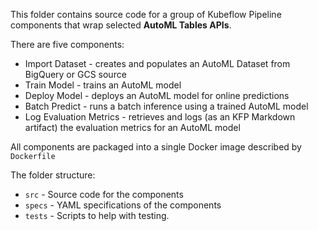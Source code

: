 This folder contains source code for a group of Kubeflow Pipeline components that wrap selected **AutoML Tables APIs**.

There are five components:
- Import Dataset - creates and populates an AutoML Dataset from BigQuery or GCS source
- Train Model - trains an AutoML model
- Deploy Model - deploys an AutoML model for online predictions
- Batch Predict - runs a batch inference using a trained AutoML model
- Log Evaluation Metrics - retrieves and logs (as an KFP Markdown artifact) the  evaluation metrics for an AutoML model

All components are packaged into a single Docker image described by `Dockerfile`

The folder structure:
- `src` - Source code for the components
- `specs` - YAML specifications of the components
- `tests` - Scripts to help with testing.



